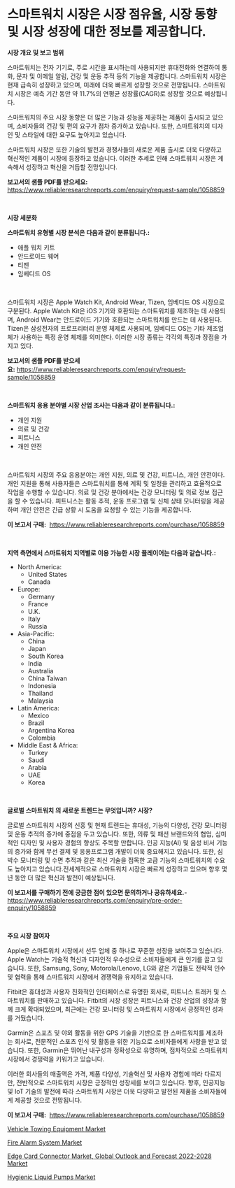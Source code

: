 <p><h1>스마트워치 시장은 시장 점유율, 시장 동향 및 시장 성장에 대한 정보를 제공합니다.</h1></p><p><strong>시장 개요 및 보고 범위</strong></p>
<p><p>스마트워치는 전자 기기로, 주로 시간을 표시하는데 사용되지만 휴대전화와 연결하여 통화, 문자 및 이메일 알림, 건강 및 운동 추적 등의 기능을 제공합니다. 스마트워치 시장은 현재 급속히 성장하고 있으며, 미래에 더욱 빠르게 성장할 것으로 전망됩니다. 스마트워치 시장은 예측 기간 동안 약 11.7%의 연평균 성장률(CAGR)로 성장할 것으로 예상됩니다. </p><p>스마트워치의 주요 시장 동향은 더 많은 기능과 성능을 제공하는 제품이 출시되고 있으며, 소비자들의 건강 및 편의 요구가 점차 증가하고 있습니다. 또한, 스마트워치의 디자인 및 스타일에 대한 요구도 높아지고 있습니다. </p><p>스마트워치 시장은 또한 기술의 발전과 경쟁사들의 새로운 제품 출시로 더욱 다양하고 혁신적인 제품이 시장에 등장하고 있습니다. 이러한 추세로 인해 스마트워치 시장은 계속해서 성장하고 혁신을 거듭할 전망입니다.</p></p>
<p><strong>보고서의 샘플 PDF를 받으세요:</strong> <a href="https://www.reliableresearchreports.com/enquiry/request-sample/1058859">https://www.reliableresearchreports.com/enquiry/request-sample/1058859</a></p>
<p>&nbsp;</p>
<p><strong>시장 세분화</strong></p>
<p><strong>스마트워치 유형별 시장 분석은 다음과 같이 분류됩니다.:</strong></p>
<p><ul><li>애플 워치 키트</li><li>안드로이드 웨어</li><li>티젠</li><li>임베디드 OS</li></ul></p>
<p>&nbsp;</p>
<p><p>스마트워치 시장은 Apple Watch Kit, Android Wear, Tizen, 임베디드 OS 시장으로 구분된다. Apple Watch Kit은 iOS 기기와 호환되는 스마트워치를 제조하는 데 사용되며, Android Wear는 안드로이드 기기와 호환되는 스마트워치를 만드는 데 사용된다. Tizen은 삼성전자의 프로프리터리 운영 체제로 사용되며, 임베디드 OS는 기타 제조업체가 사용하는 특정 운영 체제를 의미한다. 이러한 시장 종류는 각각의 특징과 장점을 가지고 있다.</p></p>
<p><strong>보고서의 샘플 PDF를 받으세요:</strong>&nbsp;<a href="https://www.reliableresearchreports.com/enquiry/request-sample/1058859">https://www.reliableresearchreports.com/enquiry/request-sample/1058859</a></p>
<p>&nbsp;</p>
<p><strong> 스마트워치 응용 분야별 시장 산업 조사는 다음과 같이 분류됩니다.:</strong></p>
<p><ul><li>개인 지원</li><li>의료 및 건강</li><li>피트니스</li><li>개인 안전</li></ul></p>
<p>&nbsp;</p>
<p><p>스마트워치 시장의 주요 응용분야는 개인 지원, 의료 및 건강, 피트니스, 개인 안전이다. 개인 지원을 통해 사용자들은 스마트워치를 통해 계획 및 일정을 관리하고 효율적으로 작업을 수행할 수 있습니다. 의료 및 건강 분야에서는 건강 모니터링 및 의료 정보 접근을 할 수 있습니다. 피트니스는 활동 추적, 운동 프로그램 및 신체 상태 모니터링을 제공하며 개인 안전은 긴급 상황 시 도움을 요청할 수 있는 기능을 제공합니다.</p></p>
<p><strong>이 보고서 구매:</strong>&nbsp; <a href="https://www.reliableresearchreports.com/purchase/1058859">https://www.reliableresearchreports.com/purchase/1058859</a></p>
<p>&nbsp;</p>
<p><strong>지역 측면에서 스마트워치 지역별로 이용 가능한 시장 플레이어는 다음과 같습니다.:</strong></p>
<p><ul>
    <li>
        North America:
        <ul>
            <li>United States</li>
            <li>Canada</li>
        </ul>
    </li>
    <li>
        Europe:
        <ul>
            <li>Germany</li>
            <li>France</li>
            <li>U.K.</li>
            <li>Italy</li>
            <li>Russia</li>
        </ul>
    </li>
    <li>
        Asia-Pacific:
        <ul>
            <li>China</li>
            <li>Japan</li>
            <li>South Korea</li>
            <li>India</li>
            <li>Australia</li>
            <li>China Taiwan</li>
            <li>Indonesia</li>
            <li>Thailand</li>
            <li>Malaysia</li>
        </ul>
    </li>
    <li>
        Latin America:
        <ul>
            <li>Mexico</li>
            <li>Brazil</li>
            <li>Argentina Korea</li>
            <li>Colombia</li>
        </ul>
    </li>
    <li>
        Middle East & Africa:
        <ul>
            <li>Turkey</li>
            <li>Saudi</li>
            <li>Arabia</li>
            <li>UAE</li>
            <li>Korea</li>
        </ul>
    </li>
    </ul></p>
<p>&nbsp;</p>
<p><strong>글로벌 스마트워치 의 새로운 트렌드는 무엇입니까? 시장?</strong></p>
<p><p>글로벌 스마트워치 시장의 신흥 및 현재 트렌드는 휴대성, 기능의 다양성, 건강 모니터링 및 운동 추적의 증가에 중점을 두고 있습니다. 또한, 의류 및 패션 브랜드와의 협업, 심미적인 디자인 및 사용자 경험의 향상도 주목할 만합니다. 인공 지능(AI) 및 음성 비서 기능의 증가와 함께 무선 결제 및 응용프로그램 개발이 더욱 중요해지고 있습니다. 또한, 심박수 모니터링 및 수면 추적과 같은 최신 기술을 접목한 고급 기능의 스마트워치의 수요도 높아지고 있습니다.전세계적으로 스마트워치 시장은 빠르게 성장하고 있으며 향후 몇 년 동안 더 많은 혁신과 발전이 예상됩니다.</p></p>
<p><strong>이 보고서를 구매하기 전에 궁금한 점이 있으면 문의하거나 공유하세요.</strong>- <a href="https://www.reliableresearchreports.com/enquiry/pre-order-enquiry/1058859">https://www.reliableresearchreports.com/enquiry/pre-order-enquiry/1058859</a></p>
<p>&nbsp;</p>
<p><strong>주요 시장 참여자</strong></p>
<p><p>Apple은 스마트워치 시장에서 선두 업체 중 하나로 꾸준한 성장을 보여주고 있습니다. Apple Watch는 기술적 혁신과 디자인적 우수성으로 소비자들에게 큰 인기를 끌고 있습니다. 또한, Samsung, Sony, Motorola/Lenovo, LG와 같은 기업들도 전략적 인수 및 협력을 통해 스마트워치 시장에서 경쟁력을 유지하고 있습니다.</p><p>Fitbit은 휴대성과 사용자 친화적인 인터페이스로 유명한 회사로, 피트니스 트래커 및 스마트워치를 판매하고 있습니다. Fitbit의 시장 성장은 피트니스와 건강 산업의 성장과 함께 크게 확대되었으며, 최근에는 건강 모니터링 및 스마트워치 시장에서 긍정적인 성과를 거뒀습니다.</p><p>Garmin은 스포츠 및 야외 활동을 위한 GPS 기술을 기반으로 한 스마트워치를 제조하는 회사로, 전문적인 스포츠 인식 및 활동을 위한 기능으로 소비자들에게 사랑을 받고 있습니다. 또한, Garmin은 뛰어난 내구성과 정확성으로 유명하며, 점차적으로 스마트워치 시장에서 경쟁력을 키워가고 있습니다.</p><p>이러한 회사들의 매출액은 가격, 제품 다양성, 기술혁신 및 사용자 경험에 따라 다르지만, 전반적으로 스마트워치 시장은 긍정적인 성장세를 보이고 있습니다. 향후, 인공지능 및 IoT 기술의 발전에 따라 스마트워치 시장은 더욱 다양하고 발전된 제품을 소비자들에게 제공할 것으로 전망됩니다.</p></p>
<p><strong>이 보고서 구매:</strong>&nbsp;&nbsp;<a href="https://www.reliableresearchreports.com/purchase/1058859">https://www.reliableresearchreports.com/purchase/1058859</a></p>
<p><p><a href="https://github.com/Glendatilghmankmgz0rbhwpy/Market-Research-Report-List-1/blob/main/vehicle-towing-equipment-market.md">Vehicle Towing Equipment Market</a></p><p><a href="https://view.publitas.com/reportprime-1/fire-alarm-system-market-research-report-provides-thorough-industry-overview-which-offers-an-in-depth-analysis-of-product-trends-and-new-market-divisions/">Fire Alarm System Market</a></p><p><a href="https://view.publitas.com/reportprime-1/edge-card-connector-market-global-outlook-and-forecast-2022-2028-market-insights-market-players-and-forecast-till-2030/">Edge Card Connector Market, Global Outlook and Forecast 2022-2028 Market</a></p><p><a href="https://butternut-bug-553.notion.site/Hygienic-Liquid-Pumps-Market-Size-Focuses-on-Market-Dynamics-In-Depth-Analysis-and-Future-Projectio-456bf59cda104984a6c927428576d758">Hygienic Liquid Pumps Market</a></p></p>

